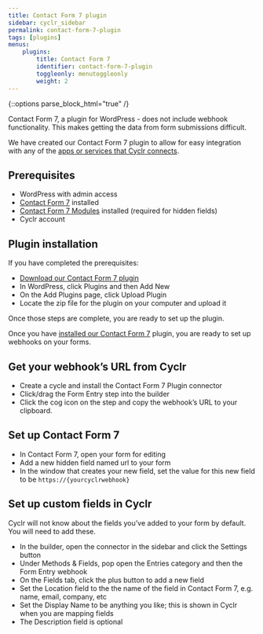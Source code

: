 ```yaml
---
title: Contact Form 7 plugin
sidebar: cyclr_sidebar
permalink: contact-form-7-plugin
tags: [plugins]
menus:
    plugins:
        title: Contact Form 7
        identifier: contact-form-7-plugin
        toggleonly: menutoggleonly
        weight: 2
---
```

{::options parse_block_html="true" /}
<section class="card">
Contact Form 7, a plugin for WordPress - does not include webhook functionality. This makes getting the data from form submissions difficult.

We have created our Contact Form 7 plugin to allow for easy integration with any of the [apps or services that Cyclr connects](https://cyclr.com/connectors).

</section>
<section class="card">

## Prerequisites

*   WordPress with admin access
*   [Contact Form 7](https://contactform7.com/) installed
*   [Contact Form 7 Modules](https://en-gb.wordpress.org/plugins/contact-form-7-modules/) installed (required for hidden fields)
*   Cyclr account

</section>
<section class="card">

## Plugin installation

If you have completed the prerequisites:

*   [Download our Contact Form 7 plugin](http://files.cyclr.com/cyclr-plugins/cyclr-webhooks.zip)
*   In WordPress, click Plugins and then Add New
*   On the Add Plugins page, click Upload Plugin
*   Locate the zip file for the plugin on your computer and upload it

Once those steps are complete, you are ready to set up the plugin.

Once you have [installed our Contact Form 7](https://intercom.help/cyclr/contact-form-7-plugin/installation) plugin, you are ready to set up webhooks on your forms.

</section>
<section class="card">

## Get your webhook’s URL from Cyclr

*   Create a cycle and install the Contact Form 7 Plugin connector
*   Click/drag the Form Entry step into the builder
*   Click the cog icon on the step and copy the webhook’s URL to your clipboard.

</section>
<section class="card">

## Set up Contact Form 7

*   In Contact Form 7, open your form for editing
*   Add a new hidden field named url to your form
*   In the window that creates your new field, set the value for this new field to be `https://{yourcyclrwebhook}`

</section>
<section class="card">

## Set up custom fields in Cyclr

Cyclr will not know about the fields you’ve added to your form by default. You will need to add these.

*   In the builder, open the connector in the sidebar and click the Settings button
*   Under Methods & Fields, pop open the Entries category and then the Form Entry webhook
*   On the Fields tab, click the plus button to add a new field
*   Set the Location field to the the name of the field in Contact Form 7, e.g. name, email, company, etc
*   Set the Display Name to be anything you like; this is shown in Cyclr when you are mapping fields
*   The Description field is optional

</section>
